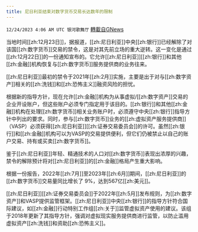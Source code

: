 ```yaml
---
title: 尼日利亚结束对数字货币交易长达数年的限制
---
```

`12/24/2023 4:06 AM UTC 银河歌舞厅` [轉載自GNews](https://gnews.org/articles/2145641)

当地时间[[zh:12月23日]]，据报道，[[zh:尼日利亚]]中央[[zh:银行]]已经解除了对该国[[zh:数字货币]]交易的禁令，这是对其先前立场的重大逆转。这一变化是通过[[zh:12月22日]]的一份通知宣布的。它允许[[zh:尼日利亚]][[zh:银行]]和其他[[zh:金融]]机构恢复与[[zh:数字货币]]服务提供商的业务往来。


[[zh:尼日利亚]]最初的禁令于2021年[[zh:2月]]实施，主要是出于对与[[zh:数字资产]]相关的[[zh:洗钱]]和[[zh:恐怖主义]]融资风险的担忧。

根据新的指导方针，现在允许[[zh:金融]]机构为从事虚拟/[[zh:数字资产]]交易的企业开设账户，但这些账户必须专门指定用于该目的。[[zh:银行]]和其他[[zh:金融]]机构在处理[[zh:数字货币]]相关业务账户时，必须遵守中央[[zh:银行]]指导方针中列出的要求。同时，参与[[zh:数字货币]]业务的[[zh:虚拟资产服务提供商]]（VASP）必须获得[[zh:尼日利亚]][[zh:证券交易委员会]]的许可。虽然[[zh:银行]]和[[zh:金融]]机构可以为VASP的交易提供便利，但它们仍被禁止以自己的账户交易、持有或买卖[[zh:数字货币]]。

鉴于[[zh:尼日利亚]]年轻、精通技术的人口对[[zh:数字货币]]表现出浓厚的兴趣，禁令的解除预计将对[[zh:尼日利亚]]的[[zh:金融]]格局产生重大影响。

根据一份报告，2022年[[zh:7月]]至2023年[[zh:6月]]期间，[[zh:尼日利亚]]的[[zh:数字货币]]交易量同比增长了 9%，达到567亿[[zh:美元]]。

[[zh:尼日利亚]][[zh:证券交易委员会]]于2022年[[zh:5月]]发布规则，为[[zh:数字资产]]和VASP提供监管框架。[[zh:尼日利亚]]中央[[zh:银行]]的指导方针符合国际建议，如[[zh:金融]]行动特别工作组[[zh:关于]]监管虚拟资产使用的建议。该组于2018年更新了其指导方针，强调对虚拟现实服务提供商进行监管，以防止滥用虚拟资产[[zh:洗钱]]和资助[[zh:恐怖主义]]。
